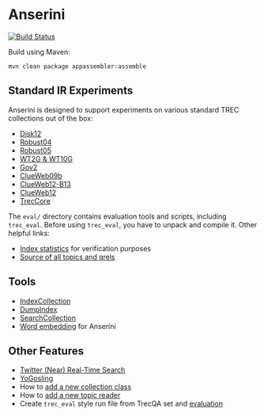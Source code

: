 Anserini
========
[![Build Status](https://travis-ci.org/castorini/Anserini.svg?branch=master)](https://travis-ci.org/castorini/Anserini)

Build using Maven:

```
mvn clean package appassembler:assemble
```

## Standard IR Experiments

Anserini is designed to support experiments on various standard TREC collections out of the box:

+ [Disk12](docs/experiments-disk12.md)
+ [Robust04](docs/experiments-robust04.md)
+ [Robust05](docs/experiments-robust05.md)
+ [WT2G & WT10G](docs/experiments-wt.md)
+ [Gov2](docs/experiments-gov2.md)
+ [ClueWeb09b](docs/experiments-clueweb09b.md)
+ [ClueWeb12-B13](docs/experiments-clueweb12-b13.md)
+ [ClueWeb12](docs/experiments-clueweb12.md)
+ [TrecCore](docs/experiments-core17.md)

The `eval/` directory contains evaluation tools and scripts, including `trec_eval`. Before using `trec_eval`, you have to unpack and compile it. Other helpful links:

+ [Index statistics](docs/dumpindex-reference.md) for verification purposes
+ [Source of all topics and qrels](docs/topics-and-qrels.md)

## Tools

+ [IndexCollection](docs/index-collection.md)
+ [DumpIndex](docs/dumpindex.md)
+ [SearchCollection](docs/search-collection.md)
+ [Word embedding](docs/embeddings.md) for Anserini 

## Other Features

+ [Twitter (Near) Real-Time Search](docs/twitter-nrts.md)
+ [YoGosling](docs/yogosling.md)
+ How to [add a new collection class](docs/add-collection-class.md)
+ How to [add a new topic reader](docs/add-topic-reader.md)
+ Create `trec_eval` style run file from TrecQA set and [evaluation](docs/end2end-TrecQa-eval.md)  
